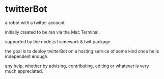# twitterBot
a robot with a twitter account

initially created to be ran via the Mac Terminal.

supported by the node.js framework & twit package.

the goal is to deploy twitterBot on a hosting service of
some kind once he is independent enough.

any help, whether by advising, contributing, editing or
whatever is very much appreciated.
